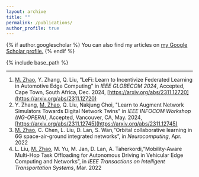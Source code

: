 ```yaml
---
layout: archive
title: ""
permalink: /publications/
author_profile: true
---
```


{% if author.googlescholar %}
  You can also find my articles on <u><a href="https://scholar.google.com/citations?user=VdsvDfUAAAAJ&hl=zh-CN">my Google Scholar profile</a>.</u>
{% endif %}

{% include base_path %}

<!-- {% for post in site.publications reversed %}
  {% include archive-single.html %}
{% endfor %} -->

------

1. <u>M. Zhao</u>, Y. Zhang, Q. Liu, "LeFi: Learn to Incentivize Federated Learning in Automotive Edge Computing" in *IEEE GLOBECOM 2024*, Accepted, Cape Town, South Africa, Dec. 2024, [https://arxiv.org/abs/2311.12720](https://arxiv.org/abs/2311.12720)
2. Y. Zhang, <u>M. Zhao</u>, Q. Liu, Nakjung Choi, "Learn to Augment Network Simulators Towards Digital Network Twins" in *IEEE INFOCOM Workshop (NG-OPERA)*, Accepted, Vancouver, CA, May. 2024, [https://arxiv.org/abs/2311.12745](https://arxiv.org/abs/2311.12745)
3. <u>M. Zhao</u>, C. Chen, L. Liu, D. Lan, S. Wan,“Orbital collaborative learning in 6G space-air-ground integrated networks”, in *Neurocomputing*, Apr. 2022
4. L. Liu, <u>M. Zhao</u>, M. Yu, M. Jan, D. Lan, A. Taherkordi,“Mobility-Aware Multi-Hop Task Offloading for Autonomous Driving in Vehicular Edge Computing and Networks”, in *IEEE Transactions on Intelligent Transportation Systems*, Mar. 2022
